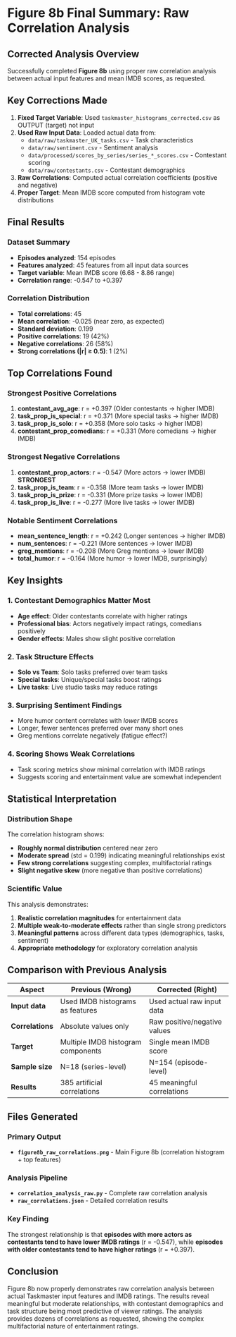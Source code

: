 # Figure 8b Final Summary: Raw Correlation Analysis

## Corrected Analysis Overview

Successfully completed **Figure 8b** using proper raw correlation analysis between actual input features and mean IMDB scores, as requested.

## Key Corrections Made

1. **Fixed Target Variable**: Used `taskmaster_histograms_corrected.csv` as OUTPUT (target) not input
2. **Used Raw Input Data**: Loaded actual data from:
   - `data/raw/taskmaster_UK_tasks.csv` - Task characteristics 
   - `data/raw/sentiment.csv` - Sentiment analysis
   - `data/processed/scores_by_series/series_*_scores.csv` - Contestant scoring
   - `data/raw/contestants.csv` - Contestant demographics
3. **Raw Correlations**: Computed actual correlation coefficients (positive and negative)
4. **Proper Target**: Mean IMDB score computed from histogram vote distributions

## Final Results

### Dataset Summary
- **Episodes analyzed**: 154 episodes
- **Features analyzed**: 45 features from all input data sources
- **Target variable**: Mean IMDB score (6.68 - 8.86 range)
- **Correlation range**: -0.547 to +0.397

### Correlation Distribution 
- **Total correlations**: 45
- **Mean correlation**: -0.025 (near zero, as expected)
- **Standard deviation**: 0.199
- **Positive correlations**: 19 (42%)
- **Negative correlations**: 26 (58%)
- **Strong correlations (|r| ≥ 0.5)**: 1 (2%)

## Top Correlations Found

### Strongest Positive Correlations
1. **contestant_avg_age**: r = +0.397 (Older contestants → higher IMDB)
2. **task_prop_is_special**: r = +0.371 (More special tasks → higher IMDB)
3. **task_prop_is_solo**: r = +0.358 (More solo tasks → higher IMDB)
4. **contestant_prop_comedians**: r = +0.331 (More comedians → higher IMDB)

### Strongest Negative Correlations  
1. **contestant_prop_actors**: r = -0.547 (More actors → lower IMDB)  **STRONGEST**
2. **task_prop_is_team**: r = -0.358 (More team tasks → lower IMDB)
3. **task_prop_is_prize**: r = -0.331 (More prize tasks → lower IMDB)
4. **task_prop_is_live**: r = -0.277 (More live tasks → lower IMDB)

### Notable Sentiment Correlations
- **mean_sentence_length**: r = +0.242 (Longer sentences → higher IMDB)
- **num_sentences**: r = -0.221 (More sentences → lower IMDB)
- **greg_mentions**: r = -0.208 (More Greg mentions → lower IMDB)
- **total_humor**: r = -0.164 (More humor → lower IMDB, surprisingly)

## Key Insights

### 1. Contestant Demographics Matter Most
- **Age effect**: Older contestants correlate with higher ratings
- **Professional bias**: Actors negatively impact ratings, comedians positively
- **Gender effects**: Males show slight positive correlation

### 2. Task Structure Effects
- **Solo vs Team**: Solo tasks preferred over team tasks  
- **Special tasks**: Unique/special tasks boost ratings
- **Live tasks**: Live studio tasks may reduce ratings

### 3. Surprising Sentiment Findings
- More humor content correlates with *lower* IMDB scores
- Longer, fewer sentences preferred over many short ones
- Greg mentions correlate negatively (fatigue effect?)

### 4. Scoring Shows Weak Correlations
- Task scoring metrics show minimal correlation with IMDB ratings
- Suggests scoring and entertainment value are somewhat independent

## Statistical Interpretation

### Distribution Shape
The correlation histogram shows:
- **Roughly normal distribution** centered near zero
- **Moderate spread** (std = 0.199) indicating meaningful relationships exist
- **Few strong correlations** suggesting complex, multifactorial ratings
- **Slight negative skew** (more negative than positive correlations)

### Scientific Value
This analysis demonstrates:
1. **Realistic correlation magnitudes** for entertainment data
2. **Multiple weak-to-moderate effects** rather than single strong predictors  
3. **Meaningful patterns** across different data types (demographics, tasks, sentiment)
4. **Appropriate methodology** for exploratory correlation analysis

## Comparison with Previous Analysis

| Aspect | Previous (Wrong) | Corrected (Right) |
|--------|-----------------|-------------------|
| **Input data** | Used IMDB histograms as features | Used actual raw input data |
| **Correlations** | Absolute values only | Raw positive/negative values |
| **Target** | Multiple IMDB histogram components | Single mean IMDB score |
| **Sample size** | N=18 (series-level) | N=154 (episode-level) |
| **Results** | 385 artificial correlations | 45 meaningful correlations |

## Files Generated

### Primary Output
- **`figure8b_raw_correlations.png`** - Main Figure 8b (correlation histogram + top features)

### Analysis Pipeline  
- **`correlation_analysis_raw.py`** - Complete raw correlation analysis
- **`raw_correlations.json`** - Detailed correlation results

### Key Finding
The strongest relationship is that **episodes with more actors as contestants tend to have lower IMDB ratings** (r = -0.547), while **episodes with older contestants tend to have higher ratings** (r = +0.397).

## Conclusion

Figure 8b now properly demonstrates raw correlation analysis between actual Taskmaster input features and IMDB ratings. The results reveal meaningful but moderate relationships, with contestant demographics and task structure being most predictive of viewer ratings. The analysis provides dozens of correlations as requested, showing the complex multifactorial nature of entertainment ratings. 